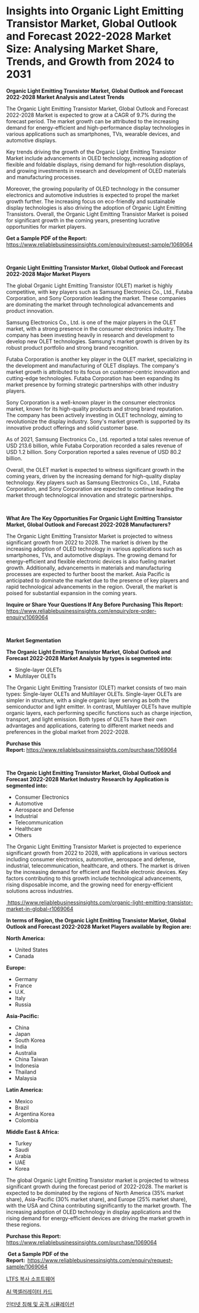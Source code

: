 <p><h1>Insights into Organic Light Emitting Transistor Market, Global Outlook and Forecast 2022-2028 Market Size: Analysing Market Share, Trends, and Growth from 2024 to 2031</h1></p><p><strong>Organic Light Emitting Transistor Market, Global Outlook and Forecast 2022-2028 Market Analysis and Latest Trends</strong></p>
<p><p>The Organic Light Emitting Transistor Market, Global Outlook and Forecast 2022-2028 Market is expected to grow at a CAGR of 9.7% during the forecast period. The market growth can be attributed to the increasing demand for energy-efficient and high-performance display technologies in various applications such as smartphones, TVs, wearable devices, and automotive displays. </p><p>Key trends driving the growth of the Organic Light Emitting Transistor Market include advancements in OLED technology, increasing adoption of flexible and foldable displays, rising demand for high-resolution displays, and growing investments in research and development of OLED materials and manufacturing processes. </p><p>Moreover, the growing popularity of OLED technology in the consumer electronics and automotive industries is expected to propel the market growth further. The increasing focus on eco-friendly and sustainable display technologies is also driving the adoption of Organic Light Emitting Transistors. Overall, the Organic Light Emitting Transistor Market is poised for significant growth in the coming years, presenting lucrative opportunities for market players.</p></p>
<p><strong>Get a Sample PDF of the Report:&nbsp;</strong> <a href="https://www.reliablebusinessinsights.com/enquiry/request-sample/1069064">https://www.reliablebusinessinsights.com/enquiry/request-sample/1069064</a></p>
<p>&nbsp;</p>
<p><strong>Organic Light Emitting Transistor Market, Global Outlook and Forecast 2022-2028 Major Market Players</strong></p>
<p><p>The global Organic Light Emitting Transistor (OLET) market is highly competitive, with key players such as Samsung Electronics Co., Ltd., Futaba Corporation, and Sony Corporation leading the market. These companies are dominating the market through technological advancements and product innovation.</p><p>Samsung Electronics Co., Ltd. is one of the major players in the OLET market, with a strong presence in the consumer electronics industry. The company has been investing heavily in research and development to develop new OLET technologies. Samsung's market growth is driven by its robust product portfolio and strong brand recognition.</p><p>Futaba Corporation is another key player in the OLET market, specializing in the development and manufacturing of OLET displays. The company's market growth is attributed to its focus on customer-centric innovation and cutting-edge technologies. Futaba Corporation has been expanding its market presence by forming strategic partnerships with other industry players.</p><p>Sony Corporation is a well-known player in the consumer electronics market, known for its high-quality products and strong brand reputation. The company has been actively investing in OLET technology, aiming to revolutionize the display industry. Sony's market growth is supported by its innovative product offerings and solid customer base.</p><p>As of 2021, Samsung Electronics Co., Ltd. reported a total sales revenue of USD 213.6 billion, while Futaba Corporation recorded a sales revenue of USD 1.2 billion. Sony Corporation reported a sales revenue of USD 80.2 billion.</p><p>Overall, the OLET market is expected to witness significant growth in the coming years, driven by the increasing demand for high-quality display technology. Key players such as Samsung Electronics Co., Ltd., Futaba Corporation, and Sony Corporation are expected to continue leading the market through technological innovation and strategic partnerships.</p></p>
<p>&nbsp;</p>
<p><strong>What Are The Key Opportunities For Organic Light Emitting Transistor Market, Global Outlook and Forecast 2022-2028 Manufacturers?</strong></p>
<p><p>The Organic Light Emitting Transistor Market is projected to witness significant growth from 2022 to 2028. The market is driven by the increasing adoption of OLED technology in various applications such as smartphones, TVs, and automotive displays. The growing demand for energy-efficient and flexible electronic devices is also fueling market growth. Additionally, advancements in materials and manufacturing processes are expected to further boost the market. Asia Pacific is anticipated to dominate the market due to the presence of key players and rapid technological advancements in the region. Overall, the market is poised for substantial expansion in the coming years.</p></p>
<p><strong>Inquire or Share Your Questions If Any Before Purchasing This Report:</strong> <a href="https://www.reliablebusinessinsights.com/enquiry/pre-order-enquiry/1069064">https://www.reliablebusinessinsights.com/enquiry/pre-order-enquiry/1069064</a></p>
<p>&nbsp;</p>
<p><strong>Market Segmentation</strong></p>
<p><strong>The Organic Light Emitting Transistor Market, Global Outlook and Forecast 2022-2028 Market Analysis by types is segmented into:</strong></p>
<p><ul><li>Single-layer OLETs</li><li>Multilayer OLETs</li></ul></p>
<p><p>The Organic Light Emitting Transistor (OLET) market consists of two main types: Single-layer OLETs and Multilayer OLETs. Single-layer OLETs are simpler in structure, with a single organic layer serving as both the semiconductor and light emitter. In contrast, Multilayer OLETs have multiple organic layers, each performing specific functions such as charge injection, transport, and light emission. Both types of OLETs have their own advantages and applications, catering to different market needs and preferences in the global market from 2022-2028.</p></p>
<p><strong>Purchase this Report:&nbsp;</strong><a href="https://www.reliablebusinessinsights.com/purchase/1069064">https://www.reliablebusinessinsights.com/purchase/1069064</a></p>
<p>&nbsp;</p>
<p><strong>The Organic Light Emitting Transistor Market, Global Outlook and Forecast 2022-2028 Market Industry Research by Application is segmented into:</strong></p>
<p><ul><li>Consumer Electronics</li><li>Automotive</li><li>Aerospace and Defense</li><li>Industrial</li><li>Telecommunication</li><li>Healthcare</li><li>Others</li></ul></p>
<p><p>The Organic Light Emitting Transistor Market is projected to experience significant growth from 2022 to 2028, with applications in various sectors including consumer electronics, automotive, aerospace and defense, industrial, telecommunication, healthcare, and others. The market is driven by the increasing demand for efficient and flexible electronic devices. Key factors contributing to this growth include technological advancements, rising disposable income, and the growing need for energy-efficient solutions across industries.</p></p>
<p><a href="https://www.reliablebusinessinsights.com/organic-light-emitting-transistor-market-in-global-r1069064">&nbsp;https://www.reliablebusinessinsights.com/organic-light-emitting-transistor-market-in-global-r1069064</a></p>
<p><strong>In terms of Region, the Organic Light Emitting Transistor Market, Global Outlook and Forecast 2022-2028 Market Players available by Region are:</strong></p>
<p>
    <p> <strong> North America: </strong>
        <ul>
            <li>United States</li>
            <li>Canada</li>
        </ul>
        </p> 
    <p> <strong> Europe: </strong>
        <ul>
            <li>Germany</li>
            <li>France</li>
            <li>U.K.</li>
            <li>Italy</li>
            <li>Russia</li>
        </ul>
        </p> 
    <p> <strong> Asia-Pacific: </strong>
        <ul>
            <li>China</li>
            <li>Japan</li>
            <li>South Korea</li>
            <li>India</li>
            <li>Australia</li>
            <li>China Taiwan</li>
            <li>Indonesia</li>
            <li>Thailand</li>
            <li>Malaysia</li>
        </ul>
        </p> 
    <p> <strong> Latin America: </strong>
        <ul>
            <li>Mexico</li>
            <li>Brazil</li>
            <li>Argentina Korea</li>
            <li>Colombia</li>
        </ul>
        </p> 
    <p> <strong> Middle East & Africa: </strong>
        <ul>
            <li>Turkey</li>
            <li>Saudi</li>
            <li>Arabia</li>
            <li>UAE</li>
            <li>Korea</li>
        </ul>
    </p>
    </p>
<p><p>The global Organic Light Emitting Transistor market is projected to witness significant growth during the forecast period of 2022-2028. The market is expected to be dominated by the regions of North America (35% market share), Asia-Pacific (30% market share), and Europe (25% market share), with the USA and China contributing significantly to the market growth. The increasing adoption of OLED technology in display applications and the rising demand for energy-efficient devices are driving the market growth in these regions.</p></p>
<p><strong>Purchase this Report: </strong><a href="https://www.reliablebusinessinsights.com/purchase/1069064">https://www.reliablebusinessinsights.com/purchase/1069064</a></p>
<p>&nbsp;<strong>Get a Sample PDF of the Report:&nbsp;&nbsp;</strong><a href="https://www.reliablebusinessinsights.com/enquiry/request-sample/1069064">https://www.reliablebusinessinsights.com/enquiry/request-sample/1069064</a></p>
<p><strong></strong></p>
<p><p><a href="https://medium.com/@kirby6567566/ltfs-%EB%B3%B5%EC%82%AC-%EC%86%8C%ED%94%84%ED%8A%B8%EC%9B%A8%EC%96%B4-%EC%8B%9C%EC%9E%A5-%EA%B7%9C%EB%AA%A8-%EB%B0%8F-%EC%8B%9C%EC%9E%A5-%EB%8F%99%ED%96%A5-%EC%99%84%EC%A0%84%ED%95%9C-%EC%82%B0%EC%97%85-%EA%B0%9C%EC%9A%94-2024%EB%85%84%EB%B6%80%ED%84%B0-2031%EB%85%84%EA%B9%8C%EC%A7%80-46644ed80982">LTFS 복사 소프트웨어</a></p><p><a href="https://medium.com/@jodyomenick905/%EC%9D%B8%EA%B3%B5%EC%A7%80%EB%8A%A5-%EA%B0%80%EC%86%8D%EA%B8%B0-%EC%B9%B4%EB%93%9C-%EC%8B%9C%EC%9E%A5-%EC%8B%9C%EC%9E%A5-%EC%A0%90%EC%9C%A0%EC%9C%A8-%EC%8B%9C%EC%9E%A5-%EB%8F%99%ED%96%A5-%EB%B0%8F-%EB%AF%B8%EB%9E%98-%EC%84%B1%EC%9E%A5-%ED%83%90%EC%83%89-8d1c2d251082">AI 액셀러레이터 카드</a></p><p><a href="https://medium.com/@dougschmidt26/%EC%9D%B8%ED%84%B0%EB%84%B7-%EC%B9%A8%ED%95%B4-%EB%B0%8F-%EA%B3%B5%EA%B2%A9-%EC%8B%9C%EB%AE%AC%EB%A0%88%EC%9D%B4%EC%85%98-%EC%8B%9C%EC%9E%A5-2031%EB%85%84%EA%B9%8C%EC%A7%80%EC%9D%98-%ED%8A%B8%EB%A0%8C%EB%93%9C-%EC%98%88%EC%B8%A1-%EB%B0%8F-%EA%B2%BD%EC%9F%81-%EB%B6%84%EC%84%9D-4ac8db2f094c">인터넷 침해 및 공격 시뮬레이션</a></p></p>
